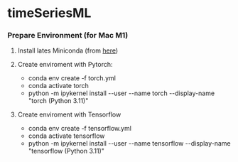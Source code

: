 # timeSeriesML


### Prepare Environment (for Mac M1)
1. Install lates Miniconda (from [here](https://docs.anaconda.com/free/miniconda/))
2. Create enviroment with Pytorch:
    + conda env create -f torch.yml
    + conda activate torch
    + python -m ipykernel install --user --name torch --display-name "torch (Python 3.11)"

3. Create enviroment with Tensorflow
    + conda env create -f tensorflow.yml
    + conda activate tensorflow
    + python -m ipykernel install --user --name tensorflow --display-name "tensorflow (Python 3.11)"